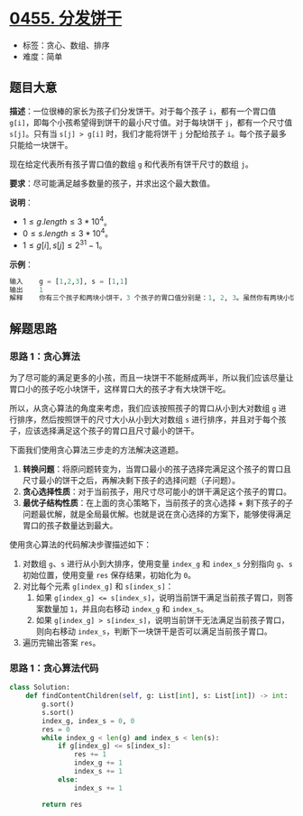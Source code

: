 # [0455. 分发饼干](https://leetcode-cn.com/problems/assign-cookies/)

- 标签：贪心、数组、排序
- 难度：简单

## 题目大意

**描述**：一位很棒的家长为孩子们分发饼干。对于每个孩子 `i`，都有一个胃口值 `g[i]`，即每个小孩希望得到饼干的最小尺寸值。对于每块饼干 `j`，都有一个尺寸值 `s[j]`。只有当 `s[j] > g[i]` 时，我们才能将饼干 `j` 分配给孩子 `i`。每个孩子最多只能给一块饼干。

现在给定代表所有孩子胃口值的数组 `g` 和代表所有饼干尺寸的数组 `j`。

**要求**：尽可能满足越多数量的孩子，并求出这个最大数值。

**说明**：

- $1 \le g.length \le 3 * 10^4$。
- $0 \le s.length \le 3 * 10^4$。
- $1 \le g[i], s[j] \le 2^{31} - 1$。

**示例**：

```Python
输入    g = [1,2,3], s = [1,1]
输出    1
解释    你有三个孩子和两块小饼干，3 个孩子的胃口值分别是：1, 2, 3。虽然你有两块小饼干，由于他们的尺寸都是 1，你只能让胃口值是 1 的孩子满足。所以应该输出 1。
```

## 解题思路

### 思路 1：贪心算法

为了尽可能的满⾜更多的⼩孩，而且一块饼干不能掰成两半，所以我们应该尽量让胃口小的孩子吃小块饼干，这样胃口大的孩子才有大块饼干吃。

所以，从贪心算法的角度来考虑，我们应该按照孩子的胃口从小到大对数组 `g` 进行排序，然后按照饼干的尺寸大小从小到大对数组 `s` 进行排序，并且对于每个孩子，应该选择满足这个孩子的胃口且尺寸最小的饼干。

下面我们使用贪心算法三步走的方法解决这道题。

1. **转换问题**：将原问题转变为，当胃口最小的孩子选择完满足这个孩子的胃口且尺寸最小的饼干之后，再解决剩下孩子的选择问题（子问题）。
2. **贪心选择性质**：对于当前孩子，用尺寸尽可能小的饼干满足这个孩子的胃口。
3. **最优子结构性质**：在上面的贪心策略下，当前孩子的贪心选择 + 剩下孩子的子问题最优解，就是全局最优解。也就是说在贪心选择的方案下，能够使得满足胃口的孩子数量达到最大。

使用贪心算法的代码解决步骤描述如下：

1. 对数组 `g`、`s` 进行从小到大排序，使用变量 `index_g` 和 `index_s` 分别指向 `g`、`s` 初始位置，使用变量 `res` 保存结果，初始化为 `0`。
2. 对比每个元素 `g[index_g]` 和 `s[index_s]`：
   1. 如果 `g[index_g] <= s[index_s]`，说明当前饼干满足当前孩子胃口，则答案数量加 `1`，并且向右移动 `index_g` 和 `index_s`。
   2. 如果 `g[index_g] > s[index_s]`，说明当前饼干无法满足当前孩子胃口，则向右移动 `index_s`，判断下一块饼干是否可以满足当前孩子胃口。
3. 遍历完输出答案 `res`。


### 思路 1：贪心算法代码

```Python
class Solution:
    def findContentChildren(self, g: List[int], s: List[int]) -> int:
        g.sort()
        s.sort()
        index_g, index_s = 0, 0
        res = 0
        while index_g < len(g) and index_s < len(s):
            if g[index_g] <= s[index_s]:
                res += 1
                index_g += 1
                index_s += 1
            else:
                index_s += 1   

        return res
```

